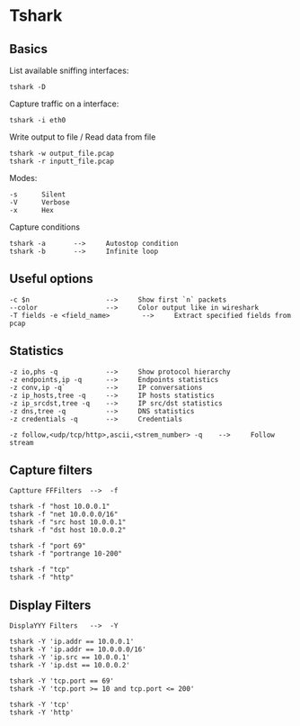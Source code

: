 # Tshark
## Basics
List available sniffing interfaces:
```
tshark -D
```
Capture traffic on a interface:
```
tshark -i eth0
```

Write output to file / Read data from file
```
tshark -w output_file.pcap
tshark -r inputt_file.pcap
```

Modes:
```
-s      Silent
-V      Verbose
-x      Hex
```

Capture conditions
```
tshark -a       -->     Autostop condition
tshark -b       -->     Infinite loop
```

## Useful options
```
-c $n                   -->     Show first `n` packets
--color                 -->     Color output like in wireshark
-T fields -e <field_name>        -->     Extract specified fields from pcap
```

## Statistics
```
-z io,phs -q            -->     Show protocol hierarchy
-z endpoints,ip -q      -->     Endpoints statistics
-z conv,ip -q`          -->     IP conversations
-z ip_hosts,tree -q     -->     IP hosts statistics
-z ip_srcdst,tree -q    -->     IP src/dst statistics
-z dns,tree -q          -->     DNS statistics
-z credentials -q       -->     Credentials

-z follow,<udp/tcp/http>,ascii,<strem_number> -q    -->     Follow stream
```


## Capture filters
```
Captture FFFilters  -->  -f

tshark -f "host 10.0.0.1"
tshark -f "net 10.0.0.0/16"
tshark -f "src host 10.0.0.1"
tshark -f "dst host 10.0.0.2"

tshark -f "port 69"
tshark -f "portrange 10-200"

tshark -f "tcp"
tshark -f "http"
```

## Display Filters
```
DisplaYYY Filters   -->  -Y

tshark -Y 'ip.addr == 10.0.0.1'
tshark -Y 'ip.addr == 10.0.0.0/16'
tshark -Y 'ip.src == 10.0.0.1'
tshark -Y 'ip.dst == 10.0.0.2'

tshark -Y 'tcp.port == 69'
tshark -Y 'tcp.port >= 10 and tcp.port <= 200'

tshark -Y 'tcp'
tshark -Y 'http'
```

